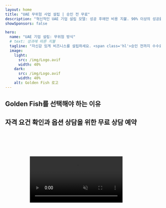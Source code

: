 ```yaml
---
layout: home
title: "UAE 무위험 사업 설립 | 승인 전 무료"
description: "혁신적인 UAE 기업 설립 모델: 성공 후에만 비용 지불. 90% 이상의 성공률로 모든 단계에서 전문가의 안내를 받으세요."
showSponsors: false

hero:
  name: "UAE 기업 설립: 무위험 방식"
  # text: 성과에 따른 지불
  tagline: "자신감 있게 비즈니스를 설립하세요. <span class='hl'>승인 전까지 수수료 없음</span>. 전문가 지원 보장."
  image:
    light:
      src: /img/Logo.avif
      width: 40%
    dark:
      src: /img/Logo.avif
      width: 40%
    alt: Golden Fish 로고
---
```


<FeatureBlock :card="{
  title: 'UAE 사업의 장점',
  details: 'UAE는 우호적인 비즈니스 환경을 찾는 국제 기업가와 투자자들에게 많은 이점을 제공합니다. \n\n* 낮은 세율: 법인세 9%와 부가가치세 5%만 있으며 개인소득세는 없음\n* 100% 외국인 소유권: 현지 파트너 없이 완전한 기업 통제권\n* 환율 통제 없음: 제한 없는 이익 송금과 환전',
  link: '/uae-business/company-registration/benefits-problems#benefits-of-doing-business-in-the-uae',
  src: {
    light: '/img/iStock-2051326997.avif',
    dark: '/img/iStock-1448478309.jpg',
    width: '100%'
  },
  inversion: false
}" />

<FeatureBlock :card="{
  title: '고려해야 할 과제',
  details: 'UAE는 많은 이점을 제공하지만, 사업 설립 시 잠재적인 과제들을 인식해야 합니다. \n\n* 복잡한 규제 환경: 에미리트와 Free Zone 간의 서로 다른 규정\n* 경제적 실체 요건: 특정 활동에 대한 현지 직원과 물리적 사무실 공간 필요\n* 높은 초기 비용: 등록비, 문서 작업, 필수 사무실 임대료',
  link: '/uae-business/company-registration/benefits-problems#disadvantages-of-doing-business-in-the-uae',
  src: {
      light: '/img/iStock-1299393716.avif',
      dark: '/img/iStock-2149731304.avif',
    width: '100%'
  },
  inversion: true
}" />

<FeatureBlock :card="{
  title: '기업 설립 가이드',
  details: '**Free Zone, Offshore, Mainland, Branch** 기업 설립을 위한 완벽한 가이드. \n\n* Free Zone과 Mainland에서 100% 외국인 소유권 가능\n* 낮은 세율 - 9% 법인세만 적용\n* 환율 통제 없음 - 쉬운 자본 송금',
  link: '../../company-registration/overview',
  src: {
    light: '/video/iStock-1204982076.mp4',
    dark: '/video/iStock-1269162753.mp4',
    width: '100%'
  },
  inversion: false
}" />

<FeatureCards :features="[
  {
    title: '은행 계좌 개설',
    details: 'UAE의 신뢰할 수 있는 은행들과 함께 비즈니스 또는 개인 **은행 계좌**를 쉽게 개설하세요.',
    items: [
      '정부 승인을 위한 종합 PRO 서비스',
      '완벽한 뱅킹 패키지 설정',
      '96% 성공률'
    ],
    linkText: '자세히 보기',
    link: '/uae-business/offer/banking/',
    icon: {
      light: '/img/iStock-2153786564.avif',
      dark: '/img/iStock-2166793628.avif',
      alt: '뱅킹 서비스'
    }
  },
  {
    title: 'Golden Visa 및 거주권',
    details: '원활한 신청 절차로 장기 거주를 위한 UAE **Golden Visa**를 취득하세요.',
    items: [
      '**6개월마다 UAE 입국 불필요**',
      '자격 조건 유지 시 10년 유효 및 갱신 옵션',
      '92% 성공률'
    ],
    linkText: '자세히 보기',
    link: '/uae-business/offer/golden-visa/',
    icon: {
      light: '/img/iStock-1312241253.avif',
      dark: '/img/ILONMASKID.webp',
      alt: '비자 서비스'
    }
  },
  {
    title: '더 많은 기업 서비스 살펴보기',
    details: '',
    items: [],
    linkText: '자세히 보기',
    link: '../../company-registration/insights/incorporation-steps',
    icon: {
      light: '/img/iStock-473502112.avif',
      dark: '/img/iStock-1160827423.avif',
      alt: '추가 서비스'
    }
  }
]" />

## Golden Fish를 선택해야 하는 이유

<BenefitsList :features="[
  {
    icon: '🏢',
    title: 'UAE 현지 전문성',
    text: '두바이의 전담 전문가들이 모든 과정을 전문적으로 안내해드립니다.'
  },
  {
    icon: '📊',
    title: '입증된 성공률',
    text: '프리미엄 처리를 통해 수백 건의 비자, 은행 계좌, 회사 등록이 발급되어 90% 이상의 승인률을 자랑합니다.[Test](https://imind-meetgenius.vercel.app/)'
  },
  {
    icon: '💸',
    title: '**성공 기반 수수료**',
    text: '[승인 후에만 지불](/uae-business/benefits/success-based-fees). 숨겨진 비용 없는 완벽한 투명성.'
  },
]" />

## 자격 요건 확인과 옵션 상담을 위한 무료 상담 예약

<video  autoplay muted playsinline style="padding: 80px" >
  <source src="/img/iStock-2185906461.mp4" type="video/mp4">
</video>

<ContactFormModal 
  formName="Golden Visa [offer]" 
  buttonText="무료 상담 받기" 
  categoryLabel="필요한 지원 수준: *" 
  categoryPlaceholderText="지원 수준을 선택하세요"
  messageLabel="상담 준비를 위해 도움이 되는 정보 (권장사항)"
  messagePlaceholderText="선호 사항, 가족 구성원, 일정 또는 구체적인 질문 사항을 알려주세요"
  :services="[
  '기본 — 필수 서류와 상담만 제공',
  '스탠다드 — 주요 단계에 대한 완전한 문서화 및 안내',
  '종합 — 최소한의 고객 참여로 전체 프로세스 관리',
  '맞춤형 — 특정 세부사항 및 특별 요구사항 논의 필요',
  ]"/>

<!-- <ImageGrid :images="[
  { src: '/img/ILONMASKID.webp', href: './immigration.md', alt: 'UAE 이민' },
  { src: '/img/ILONMASKID.webp', href: './immigration.md', alt: 'UAE 이민' },
]"/> -->